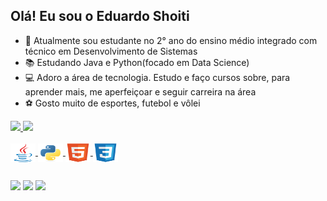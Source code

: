 ## Olá! Eu sou o Eduardo Shoiti

- 🔭 Atualmente sou estudante no 2° ano do ensino médio integrado com técnico em Desenvolvimento de Sistemas
- 📚 Estudando Java e Python(focado em Data Science)
- 💻 Adoro a área de tecnologia. Estudo e faço cursos sobre, para aprender mais, me aperfeiçoar e seguir carreira na área
- ⚽ Gosto muito de esportes, futebol e vôlei

 <div>
  <a href="https://github.com/EduardoShoiti">
  <img height="170em" src="https://github-readme-stats.vercel.app/api?username=EduardoShoiti&show_icons=true&theme=dark&include_all_commits=true&count_private=true"/>
  <img height="170em" src="https://github-readme-stats.vercel.app/api/top-langs/?username=EduardoShoiti&layout=compact&langs_count=7&theme=dark"/>
</div>
  
<div style="display: inline_block"><br>
  <img align="center" alt="Java" height="30" width="40" src="https://raw.githubusercontent.com/devicons/devicon/master/icons/java/java-original.svg">
  <img align="center" alt="Python" height="30" width="40" src="https://raw.githubusercontent.com/devicons/devicon/master/icons/python/python-original.svg">
  <img align="center" alt="HTML" height="30" width="40" src="https://raw.githubusercontent.com/devicons/devicon/master/icons/html5/html5-original.svg">
  <img align="center" alt="CSS" height="30" width="40" src="https://raw.githubusercontent.com/devicons/devicon/master/icons/css3/css3-original.svg">  
</div>
  
  ## 
  
<div>
  
  <a href="https://www.linkedin.com/in/eduardo-shoiti-9a2529207/" target="_blank"><img src="https://img.shields.io/badge/-LinkedIn-%230077B5?style=for-the-badge&logo=linkedin&logoColor=white"></a> 
  <a href="https://www.instagram.com/eduardo_shoiti/" target="_blank"><img src="https://img.shields.io/badge/-Instagram-%23E4405F?style=for-the-badge&logo=instagram&logoColor=white"></a>
  <a href = "mailto:shoitiaragaki@gmail.com" target="_blank"><img src="https://img.shields.io/badge/-Gmail-%23333?style=for-the-badge&logo=gmail&logoColor=white"></a>   
  
</div>
